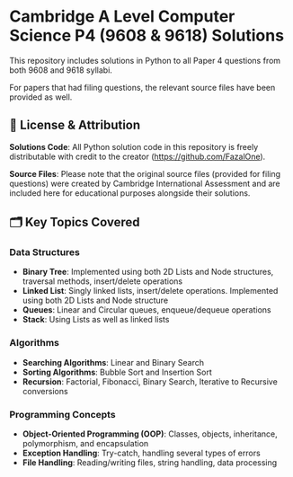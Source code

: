 # Cambridge A Level Computer Science P4 (9608 & 9618) Solutions

This repository includes solutions in Python to all Paper 4 questions from both 9608 and 9618 syllabi.

For papers that had filing questions, the relevant source files have been provided as well.

## 📝 License & Attribution

**Solutions Code**: All Python solution code in this repository is freely distributable with credit to the creator (https://github.com/FazalOne).

**Source Files**: Please note that the original source files (provided for filing questions) were created by Cambridge International Assessment and are included here for educational purposes alongside their solutions.

## 🗂️ Key Topics Covered

### Data Structures
- **Binary Tree**: Implemented using both 2D Lists and Node structures, traversal methods, insert/delete operations
- **Linked List**: Singly linked lists, insert/delete operations. Implemented using both 2D Lists and Node structure
- **Queues**: Linear and Circular queues, enqueue/dequeue operations
- **Stack**: Using Lists as well as linked lists

### Algorithms
- **Searching Algorithms**: Linear and Binary Search
- **Sorting Algorithms**: Bubble Sort and Insertion Sort
- **Recursion**: Factorial, Fibonacci, Binary Search, Iterative to Recursive conversions

### Programming Concepts
- **Object-Oriented Programming (OOP)**: Classes, objects, inheritance, polymorphism, and encapsulation
- **Exception Handling**: Try-catch, handling several types of errors
- **File Handling**: Reading/writing files, string handling, data processing
